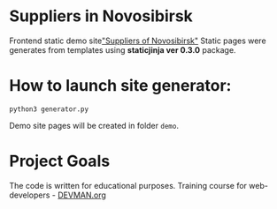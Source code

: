 # Suppliers in Novosibirsk

Frontend static demo site["Suppliers of Novosibirsk"](https://sokolovdp.github.io)
Static pages were generates from templates using **staticjinja ver 0.3.0**  package. 

# How to launch site generator:
```
python3 generator.py
```
Demo site pages will be created in folder `demo`.

# Project Goals

The code is written for educational purposes. Training course for web-developers - [DEVMAN.org](https://devman.org)
